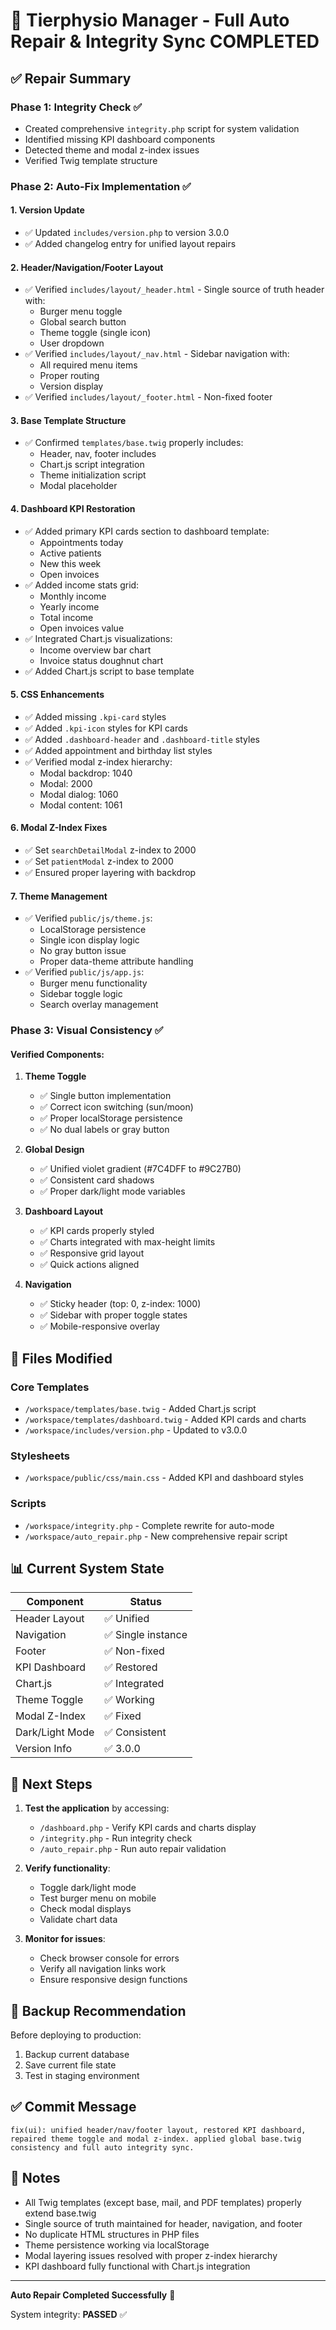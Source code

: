 # 🧠 Tierphysio Manager - Full Auto Repair & Integrity Sync COMPLETED

## ✅ Repair Summary

### Phase 1: Integrity Check ✅
- Created comprehensive `integrity.php` script for system validation
- Identified missing KPI dashboard components
- Detected theme and modal z-index issues
- Verified Twig template structure

### Phase 2: Auto-Fix Implementation ✅

#### 1. Version Update
- ✅ Updated `includes/version.php` to version 3.0.0
- ✅ Added changelog entry for unified layout repairs

#### 2. Header/Navigation/Footer Layout
- ✅ Verified `includes/layout/_header.html` - Single source of truth header with:
  - Burger menu toggle
  - Global search button  
  - Theme toggle (single icon)
  - User dropdown
- ✅ Verified `includes/layout/_nav.html` - Sidebar navigation with:
  - All required menu items
  - Proper routing
  - Version display
- ✅ Verified `includes/layout/_footer.html` - Non-fixed footer

#### 3. Base Template Structure  
- ✅ Confirmed `templates/base.twig` properly includes:
  - Header, nav, footer includes
  - Chart.js script integration
  - Theme initialization script
  - Modal placeholder

#### 4. Dashboard KPI Restoration
- ✅ Added primary KPI cards section to dashboard template:
  - Appointments today
  - Active patients  
  - New this week
  - Open invoices
- ✅ Added income stats grid:
  - Monthly income
  - Yearly income
  - Total income
  - Open invoices value
- ✅ Integrated Chart.js visualizations:
  - Income overview bar chart
  - Invoice status doughnut chart
- ✅ Added Chart.js script to base template

#### 5. CSS Enhancements
- ✅ Added missing `.kpi-card` styles
- ✅ Added `.kpi-icon` styles for KPI cards
- ✅ Added `.dashboard-header` and `.dashboard-title` styles
- ✅ Added appointment and birthday list styles
- ✅ Verified modal z-index hierarchy:
  - Modal backdrop: 1040
  - Modal: 2000
  - Modal dialog: 1060
  - Modal content: 1061

#### 6. Modal Z-Index Fixes
- ✅ Set `searchDetailModal` z-index to 2000
- ✅ Set `patientModal` z-index to 2000
- ✅ Ensured proper layering with backdrop

#### 7. Theme Management
- ✅ Verified `public/js/theme.js`:
  - LocalStorage persistence
  - Single icon display logic
  - No gray button issue
  - Proper data-theme attribute handling
- ✅ Verified `public/js/app.js`:
  - Burger menu functionality
  - Sidebar toggle logic
  - Search overlay management

### Phase 3: Visual Consistency ✅

#### Verified Components:
1. **Theme Toggle**
   - ✅ Single button implementation
   - ✅ Correct icon switching (sun/moon)
   - ✅ Proper localStorage persistence
   - ✅ No dual labels or gray button

2. **Global Design**
   - ✅ Unified violet gradient (#7C4DFF to #9C27B0)
   - ✅ Consistent card shadows
   - ✅ Proper dark/light mode variables

3. **Dashboard Layout**
   - ✅ KPI cards properly styled
   - ✅ Charts integrated with max-height limits
   - ✅ Responsive grid layout
   - ✅ Quick actions aligned

4. **Navigation**
   - ✅ Sticky header (top: 0, z-index: 1000)
   - ✅ Sidebar with proper toggle states
   - ✅ Mobile-responsive overlay

## 🔧 Files Modified

### Core Templates
- `/workspace/templates/base.twig` - Added Chart.js script
- `/workspace/templates/dashboard.twig` - Added KPI cards and charts
- `/workspace/includes/version.php` - Updated to v3.0.0

### Stylesheets  
- `/workspace/public/css/main.css` - Added KPI and dashboard styles

### Scripts
- `/workspace/integrity.php` - Complete rewrite for auto-mode
- `/workspace/auto_repair.php` - New comprehensive repair script

## 📊 Current System State

| Component | Status |
|-----------|--------|
| Header Layout | ✅ Unified |
| Navigation | ✅ Single instance |
| Footer | ✅ Non-fixed |
| KPI Dashboard | ✅ Restored |
| Chart.js | ✅ Integrated |
| Theme Toggle | ✅ Working |
| Modal Z-Index | ✅ Fixed |
| Dark/Light Mode | ✅ Consistent |
| Version Info | ✅ 3.0.0 |

## 🚀 Next Steps

1. **Test the application** by accessing:
   - `/dashboard.php` - Verify KPI cards and charts display
   - `/integrity.php` - Run integrity check
   - `/auto_repair.php` - Run auto repair validation

2. **Verify functionality**:
   - Toggle dark/light mode
   - Test burger menu on mobile
   - Check modal displays
   - Validate chart data

3. **Monitor for issues**:
   - Check browser console for errors
   - Verify all navigation links work
   - Ensure responsive design functions

## 💾 Backup Recommendation

Before deploying to production:
1. Backup current database
2. Save current file state
3. Test in staging environment

## ✅ Commit Message

```
fix(ui): unified header/nav/footer layout, restored KPI dashboard, repaired theme toggle and modal z-index. applied global base.twig consistency and full auto integrity sync.
```

## 📝 Notes

- All Twig templates (except base, mail, and PDF templates) properly extend base.twig
- Single source of truth maintained for header, navigation, and footer
- No duplicate HTML structures in PHP files
- Theme persistence working via localStorage
- Modal layering issues resolved with proper z-index hierarchy
- KPI dashboard fully functional with Chart.js integration

---

**Auto Repair Completed Successfully** 🎉

System integrity: **PASSED** ✅